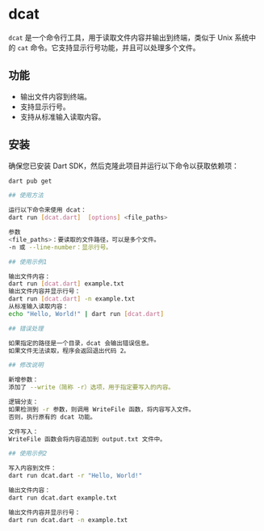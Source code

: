 # dcat

`dcat` 是一个命令行工具，用于读取文件内容并输出到终端，类似于 Unix 系统中的 `cat` 命令。它支持显示行号功能，并且可以处理多个文件。

## 功能

- 输出文件内容到终端。
- 支持显示行号。
- 支持从标准输入读取内容。

## 安装

确保您已安装 Dart SDK，然后克隆此项目并运行以下命令以获取依赖项：

```bash
dart pub get

## 使用方法

运行以下命令来使用 dcat：
dart run [dcat.dart]  [options] <file_paths>

参数
<file_paths>：要读取的文件路径，可以是多个文件。
-n 或 --line-number：显示行号。

## 使用示例1

输出文件内容：
dart run [dcat.dart] example.txt
输出文件内容并显示行号：
dart run [dcat.dart] -n example.txt
从标准输入读取内容：
echo "Hello, World!" | dart run [dcat.dart]

## 错误处理

如果指定的路径是一个目录，dcat 会输出错误信息。
如果文件无法读取，程序会返回退出代码 2。

## 修改说明

新增参数：
添加了 --write（简称 -r）选项，用于指定要写入的内容。

逻辑分支：
如果检测到 -r 参数，则调用 WriteFile 函数，将内容写入文件。
否则，执行原有的 dcat 功能。

文件写入：
WriteFile 函数会将内容追加到 output.txt 文件中。

## 使用示例2

写入内容到文件：
dart run dcat.dart -r "Hello, World!"

输出文件内容：
dart run dcat.dart example.txt

输出文件内容并显示行号：
dart run dcat.dart -n example.txt